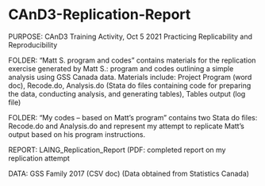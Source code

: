 # CAnD3-Replication-Report

PURPOSE: 
CAnD3 Training Activity, Oct 5 2021
Practicing Replicability and Reproducibility

FOLDER: 
“Matt S. program and codes” contains materials for the replication exercise generated by Matt S.: program and codes outlining a simple analysis using GSS Canada data.
Materials include: Project Program (word doc), Recode.do, Analysis.do (Stata do files containing code for preparing the data, conducting analysis, and generating tables), Tables output (log file)

FOLDER: 
“My codes – based on Matt’s program” contains two Stata do files: Recode.do and Analysis.do and represent my attempt to replicate Matt’s output based on his program instructions.

REPORT: 
LAING_Replication_Report (PDF: completed report on my replication attempt

DATA: 
GSS Family 2017 (CSV doc)
(Data obtained from Statistics Canada)
